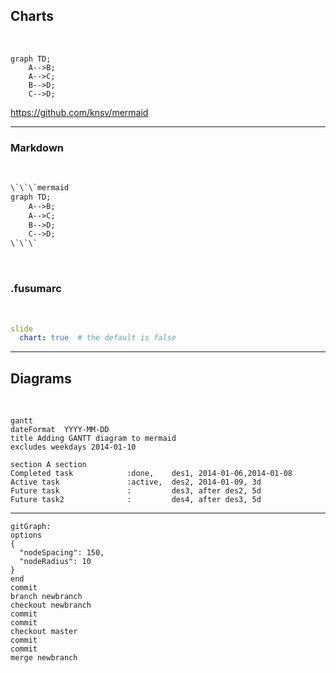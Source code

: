 <!-- section-title: Charts -->

## Charts

<br />

```mermaid
graph TD;
    A-->B;
    A-->C;
    B-->D;
    C-->D;
```

https://github.com/knsv/mermaid

---

### Markdown

<br />

```txt
\`\`\`mermaid
graph TD;
    A-->B;
    A-->C;
    B-->D;
    C-->D;
\`\`\`
```

<br />

### .fusumarc

<br />

```yml
slide
  chart: true  # the default is false
```

---

## Diagrams

<br />

```chart
gantt
dateFormat  YYYY-MM-DD
title Adding GANTT diagram to mermaid
excludes weekdays 2014-01-10

section A section
Completed task            :done,    des1, 2014-01-06,2014-01-08
Active task               :active,  des2, 2014-01-09, 3d
Future task               :         des3, after des2, 5d
Future task2              :         des4, after des3, 5d
```

---

```mermaid
gitGraph:
options
{
  "nodeSpacing": 150,
  "nodeRadius": 10
}
end
commit
branch newbranch
checkout newbranch
commit
commit
checkout master
commit
commit
merge newbranch
```
